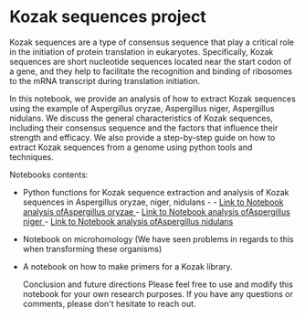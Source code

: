 # Kozak sequences project

Kozak sequences are a type of consensus sequence that play a critical role in the initiation of protein translation in eukaryotes. Specifically, Kozak sequences are short nucleotide sequences located near the start codon of a gene, and they help to facilitate the recognition and binding of ribosomes to the mRNA transcript during translation initiation.

In this notebook, we provide an analysis of how to extract Kozak sequences using the example of Aspergillus oryzae, Aspergillus niger, Aspergillus nidulans. We discuss the general characteristics of Kozak sequences, including their consensus sequence and the factors that influence their strength and efficacy. We also provide a step-by-step guide on how to extract Kozak sequences from a genome using python tools and techniques.

Notebooks contents:

- Python functions for Kozak sequence extraction and analysis of Kozak sequences in Aspergillus oryzae, niger, nidulans - - [Link to Notebook analysis ofAspergillus oryzae ](./00_Retrieve_kozak_seqs_from_genomes_ASPERGILLUS_ORYZAE.ipynb) - [Link to Notebook analysis ofAspergillus niger ](./00_Retrieve_kozak_seqs_from_genomes_ASPERGILLUS_NIGER.ipynb) - [Link to Notebook analysis ofAspergillus nidulans ](./00_Retrieve_kozak_seqs_from_genomes_ASPERGILLUS_NIDULANS.ipynb)
- Notebook on microhomology (We have seen problems in regards to this when transforming these organisms)
- A notebook on how to make primers for a Kozak library.

  Conclusion and future directions
  Please feel free to use and modify this notebook for your own research purposes. If you have any questions or comments, please don't hesitate to reach out.
